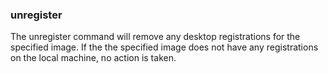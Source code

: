 ### unregister

The unregister command will remove any desktop registrations for the specified image. If the the specified image does not have any registrations on the local machine, no action is taken. 